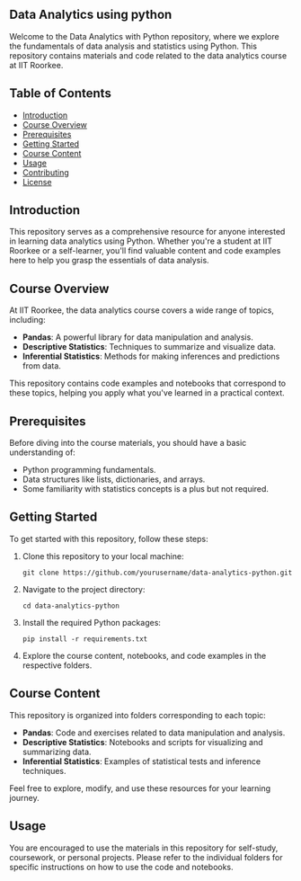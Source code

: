 ## Data Analytics using python 

<!-- ![IIT Roorkee Logo](iit_roorkee_logo.png) -->

Welcome to the Data Analytics with Python repository, where we explore the fundamentals of data analysis and statistics using Python. This repository contains materials and code related to the data analytics course at IIT Roorkee.

## Table of Contents

- [Introduction](#introduction)
- [Course Overview](#course-overview)
- [Prerequisites](#prerequisites)
- [Getting Started](#getting-started)
- [Course Content](#course-content)
- [Usage](#usage)
- [Contributing](#contributing)
- [License](#license)

## Introduction

This repository serves as a comprehensive resource for anyone interested in learning data analytics using Python. Whether you're a student at IIT Roorkee or a self-learner, you'll find valuable content and code examples here to help you grasp the essentials of data analysis.

## Course Overview

At IIT Roorkee, the data analytics course covers a wide range of topics, including:

- **Pandas**: A powerful library for data manipulation and analysis.
- **Descriptive Statistics**: Techniques to summarize and visualize data.
- **Inferential Statistics**: Methods for making inferences and predictions from data.

This repository contains code examples and notebooks that correspond to these topics, helping you apply what you've learned in a practical context.

## Prerequisites

Before diving into the course materials, you should have a basic understanding of:

- Python programming fundamentals.
- Data structures like lists, dictionaries, and arrays.
- Some familiarity with statistics concepts is a plus but not required.

## Getting Started

To get started with this repository, follow these steps:

1. Clone this repository to your local machine:

   ```
   git clone https://github.com/yourusername/data-analytics-python.git
   ```

2. Navigate to the project directory:

   ```
   cd data-analytics-python
   ```

3. Install the required Python packages:

   ```
   pip install -r requirements.txt
   ```

4. Explore the course content, notebooks, and code examples in the respective folders.

## Course Content

This repository is organized into folders corresponding to each topic:

- **Pandas**: Code and exercises related to data manipulation and analysis.
- **Descriptive Statistics**: Notebooks and scripts for visualizing and summarizing data.
- **Inferential Statistics**: Examples of statistical tests and inference techniques.

Feel free to explore, modify, and use these resources for your learning journey.

## Usage

You are encouraged to use the materials in this repository for self-study, coursework, or personal projects. Please refer to the individual folders for specific instructions on how to use the code and notebooks.